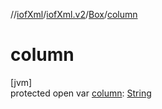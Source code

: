 //[iofXml](../../../index.md)/[iofXml.v2](../index.md)/[Box](index.md)/[column](column.md)

# column

[jvm]\
protected open var [column](column.md): [String](https://docs.oracle.com/javase/8/docs/api/java/lang/String.html)
